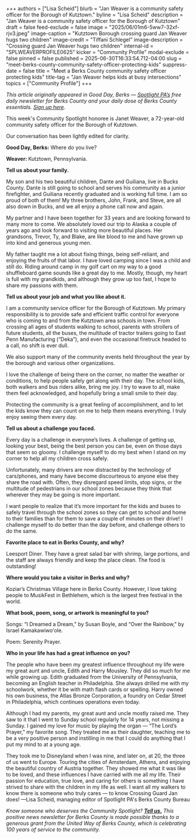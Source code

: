 +++
authors = ["Lisa Scheid"]
blurb = "Jan Weaver is a community safety officer for the Borough of Kutztown."
byline = "Lisa Scheid"
description = "Jan Weaver is a community safety officer for the Borough of Kutztown"
draft = false
feed-exclude = false
image = "2025/06/01m6-5ww7-32xf-rjv3.jpeg"
image-caption = "Kutztown Borough crossing guard Jan Weaver hugs two children"
image-credit = "Tiffani Schlegel"
image-description = "Crossing guard Jan Weaver hugs two children"
internal-id = "SPLWEAVERPROFILE0625"
kicker = "Community Profile"
modal-exclude = false
pinned = false
published = 2025-06-30T16:33:54.712-04:00
slug = "meet-berks-county-community-safety-officer-protecting-kids"
suppress-date = false
title = "Meet a Berks County community safety officer protecting kids"
title-tag = "Jan Weaver helps kids at busy intersections"
topics = ["Community Profile"]
+++

<em>This article originally appeared in Good Day, Berks — </em><a href="https://www.spotlightpa.org/"><em>Spotlight PA’s</em></a><em> free daily newsletter for Berks County and your daily dose of Berks County essentials. </em><a href="https://www.spotlightpa.org/newsletters/gooddayberks/"><em>Sign up here</em></a><em>.</em>

This week&#39;s Community Spotlight honoree is Janet Weaver, a 72-year-old community safety officer for the Borough of Kutztown.

Our conversation has been lightly edited for clarity.

<strong>Good Day, Berks:</strong> Where do you live?

<strong>Weaver: </strong>Kutztown, Pennsylvania.

<strong>Tell us about your family.</strong>

My son and his two beautiful children, Dante and Guiliana, live in Bucks County. Dante is still going to school and serves his community as a junior firefighter, and Guiliana recently graduated and is working full time. I am so proud of both of them! My three brothers, John, Frank, and Steve, are all also down in Bucks, and we all enjoy a phone call now and again.

My partner and I have been together for 33 years and are looking forward to many more to come. We absolutely loved our trip to Alaska a couple of years ago and look forward to visiting more beautiful places. Her grandsons, Trevor, Ty, and Blake, are like blood to me and have grown up into kind and generous young men.

My father taught me a lot about fixing things, being self-reliant, and enjoying the fruits of that labor. I have loved camping since I was a child and still do. Riding around camp in my golf cart on my way to a good shuffleboard game sounds like a great day to me. Mostly, though, my heart is full with my grandkids, and although they grow up too fast, I hope to share my passions with them.

<strong>Tell us about your job and what you like about it.</strong>

I am a community service officer for the Borough of Kutztown. My primary responsibility is to provide safe and efficient traffic control for everyone who is coming to and from the Kutztown area schools in town. From crossing all ages of students walking to school, parents with strollers of future students, all the buses, the multitude of tractor trailers going to East Penn Manufacturing (“Deka”), and even the occasional firetruck headed to a call, no shift is ever dull.

We also support many of the community events held throughout the year by the borough and various other organizations.

I love the challenge of being there on the corner, no matter the weather or conditions, to help people safely get along with their day. The school kids, both walkers and bus riders alike, bring me joy. I try to wave to all, make them feel acknowledged, and hopefully bring a small smile to their day.

Protecting the community is a great feeling of accomplishment, and to let the kids know they can count on me to help them means everything. I truly enjoy seeing them every day.

<strong>Tell us about a challenge you faced.</strong>

Every day is a challenge in everyone’s lives. A challenge of getting up, looking your best, being the best person you can be, even on those days that seem so gloomy. I challenge myself to do my best when I stand on my corner to help all my children cross safely.

Unfortunately, many drivers are now distracted by the technology of cars/phones, and many have become discourteous to anyone else they share the road with. Often, they disregard speed limits, stop signs, or the multitude of pedestrians in our school zones because they think that wherever they may be going is more important.

I want people to realize that it’s more important for the kids and buses to safely travel through the school zones so they can get to school and home to their families than for them to save a couple of minutes on their drive! I challenge myself to do better than the day before, and challenge others to do the same.

<strong>Favorite place to eat in Berks County, and why?</strong>

Leesport Diner. They have a great salad bar with shrimp, large portions, and the staff are always friendly and keep the place clean. The food is outstanding!

<strong>Where would you take a visitor in Berks and why?</strong>

Koziar’s Christmas Village here in Berks County. However, I love taking people to MusikFest in Bethlehem, which is the largest free festival in the world.

<strong>What book, poem, song, or artwork is meaningful to you?</strong>

Songs: “I Dreamed a Dream,&#34; by Susan Boyle, and “Over the Rainbow,&#34; by Israel Kamakawiwoʻole.

Poem: Serenity Prayer.

<strong>Who in your life has had a great influence on you?</strong>

The people who have been my greatest influence throughout my life were my great aunt and uncle, Edith and Harry Mousley. They did so much for me while growing up. Edith graduated from the University of Pennsylvania, becoming an English teacher in Philadelphia. She always drilled me with my schoolwork, whether it be with math flash cards or spelling. Harry owned his own business, the Atlas Bronze Corporation, a foundry on Cedar Street in Philadelphia, which continues operations even today.

Although I had my parents, my great aunt and uncle mostly raised me. They saw to it that I went to Sunday school regularly for 14 years, not missing a Sunday. I gained my love for music by playing the organ — “The Lord’s Prayer,” my favorite song. They treated me as their daughter, teaching me to be a very positive person and instilling in me that I could do anything that I put my mind to at a young age.

They took me to Disneyland when I was nine, and later on, at 20, the three of us went to Europe. Touring the cities of Amsterdam, Athens, and enjoying the beautiful country of Austria together. They showed me what it was like to be loved, and these influences I have carried with me all my life. Their passion for education, true love, and caring for others is something I have strived to share with the children in my life as well. I want all my walkers to know there is someone who truly cares — to know Crossing Guard Jan does! —Lisa Scheid, managing editor of Spotlight PA&#39;s Berks County Bureau

<em>Know someone who deserves the Community Spotlight? </em><a href="mailto:lscheid@spotlightpa.org"><strong><em>Tell us.</em></strong></a><em> This positive news newsletter for Berks County is made possible thanks to a generous grant from the United Way of Berks County, which is celebrating 100 years of service to the community.</em> <strong></strong>

